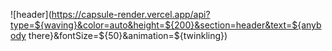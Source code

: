 
![header](https://capsule-render.vercel.app/api?type=${waving}&color=auto&height=${200}&section=header&text=${anybody there}&fontSize=${50}&animation=${twinkling})

